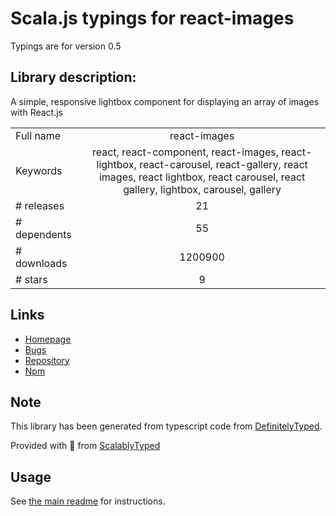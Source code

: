
# Scala.js typings for react-images

Typings are for version 0.5

## Library description:
A simple, responsive lightbox component for displaying an array of images with React.js

|                    |                 |
| ------------------ | :-------------: |
| Full name          | react-images |
| Keywords           | react, react-component, react-images, react-lightbox, react-carousel, react-gallery, react images, react lightbox, react carousel, react gallery, lightbox, carousel, gallery |
| # releases         | 21 |
| # dependents       | 55 |
| # downloads        | 1200900 |
| # stars            | 9 |

## Links
- [Homepage](http://jossmac.github.io/react-images)
- [Bugs](https://github.com/jossmac/react-images/issues)
- [Repository](https://github.com/jossmac/react-images)
- [Npm](https://www.npmjs.com/package/react-images)
    


## Note
This library has been generated from typescript code from [DefinitelyTyped](https://definitelytyped.org).

Provided with :purple_heart: from [ScalablyTyped](https://github.com/oyvindberg/ScalablyTyped)

## Usage
See [the main readme](../../readme.md) for instructions.


